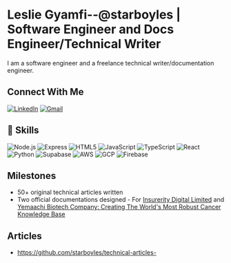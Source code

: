 # Leslie Gyamfi--@starboyles | Software Engineer and Docs Engineer/Technical Writer

I am a software engineer and a freelance technical writer/documentation engineer.

## Connect With Me
[![LinkedIn](https://img.shields.io/badge/LINKEDIN-0A66C2?style=for-the-badge&logo=linkedin)](https://www.linkedin.com/in/lesliegyamfi)
[![Gmail](https://img.shields.io/badge/GMAIL-EA4335?style=for-the-badge&logo=gmail&logoColor=white)](mailto:lesliegyamfi02@gmail.com)

## 🔧 Skills
![Node.js](https://img.shields.io/badge/Node.js-339933?style=for-the-badge&logo=nodedotjs&logoColor=white)
![Express](https://img.shields.io/badge/Express-000000?style=for-the-badge&logo=express&logoColor=white)
![HTML5](https://img.shields.io/badge/HTML5-E34F26?style=for-the-badge&logo=html5&logoColor=white)
![JavaScript](https://img.shields.io/badge/JavaScript-F7DF1E?style=for-the-badge&logo=javascript&logoColor=black)
![TypeScript](https://img.shields.io/badge/TypeScript-3178C6?style=for-the-badge&logo=typescript&logoColor=white)
![React](https://img.shields.io/badge/React-61DAFB?style=for-the-badge&logo=react&logoColor=black)
![Python](https://img.shields.io/badge/Python-3776AB?style=for-the-badge&logo=python&logoColor=white)
![Supabase](https://img.shields.io/badge/Supabase-3ECF8E?style=for-the-badge&logo=supabase&logoColor=white)
![AWS](https://img.shields.io/badge/AWS-232F3E?style=for-the-badge&logo=amazonaws&logoColor=white)
![GCP](https://img.shields.io/badge/GCP-4285F4?style=for-the-badge&logo=googlecloud&logoColor=white)
![Firebase](https://img.shields.io/badge/Firebase-FFCA28?style=for-the-badge&logo=firebase&logoColor=black)

## Milestones
* 50+ original technical articles written
* Two official documentations designed - For [Insurerity Digital Limited](https://insurerity.com/) and [Yemaachi Biotech Company: Creating The World's Most Robust Cancer Knowledge Base ](https://www.yemaachi.com/)
  
## Articles
* https://github.com/starboyles/technical-articles-
